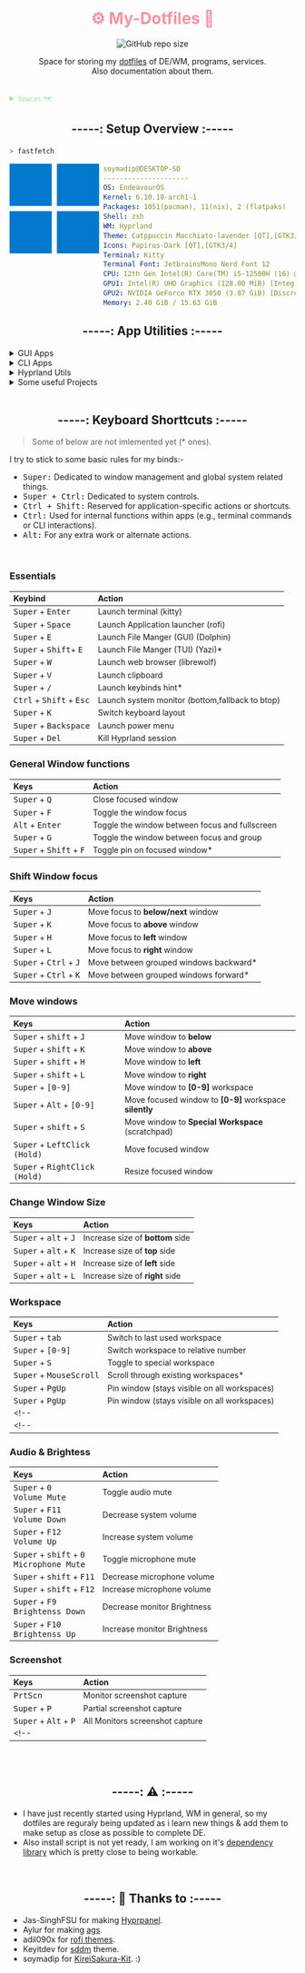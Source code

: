 <!-- -------- Header start --------- -->

<div align = center>
  <h1 style="color:#f594a0">
    ⚙️ My-Dotfiles 🔧 
  </h1>
  <img alt="GitHub repo size" src="https://img.shields.io/github/repo-size/soymadip/Dotfiles?style=plastic-flat&logo=git&logoColor=%23292c3c&label=Size&labelColor=%23e78284&color=%2381c8be">
  <p>Space for storing my <a href="https://wiki.archlinux.org/title/Dotfiles">dotfiles</a> of DE/WM, programs, services.
    <br> 
    Also documentation about them.
  </p>
</div>

<br>

<details>
  <summary style="color:#a2e3ac">
    <small>Spaces 🗺️</small>
  </summary>

- **🗔 dotfiles (current) ⇽**
- [💻 dotfiles (Plasma)][dtfls_plsma]
- [🪟 dotfiles (Windows)][dtfls_win]
- [🌐 Website][wbste]
  <!-- - [🗜 Home Server][hmsrvr] -->
  </details>

[dtfls]: https://github.com/soymadip/Dotfiles#----%EF%B8%8F-my-dotfiles----
[dtfls_plsma]: https://github.com/soymadip/Dotfiles/tree/dotfiles-plasma#----%EF%B8%8F-my-dotfiles----
[dtfls_win]: https://github.com/soymadip/Dotfiles/tree/dotfiles-windows#----%EF%B8%8F-my-dotfiles----
[wbste]: https://github.com/soymadip/Dotfiles/tree/Website#----%EF%B8%8F-my-dotfiles----

<!-- [hmsrvr]:     https://github.com/soymadip/Dotfiles/tree/Home-server#----%EF%B8%8F-my-dotfiles---- -->

<!-- -------- Header End --------- -->

<h2 align="center">-----: Setup Overview :-----</h2>

```zsh
> fastfetch
```

<img align="left" src="./src/Assets/neofetch.webp" width="158px" alt="fastfetch avatar"/>

```yaml
 soymadip@DESKTOP-SD
 ---------------------
 OS: EndeavourOS
 Kernel: 6.10.10-arch1-1
 Packages: 1051(pacman), 11(nix), 2 (flatpaks)
 Shell: zsh
 WM: Hyprland
 Theme: Catppuccin Macchiato-lavender [QT],[GTK3/4]
 Icons: Papirus-Dark [QT],[GTK3/4]
 Terminal: Kitty
 Terminal Font: JetbrainsMono Nerd Font 12
 CPU: 12th Gen Intel(R) Core(TM) i5-12500H (16) @ 4.50 GHz
 GPU1: Intel(R) UHD Graphics (128.00 MiB) [Integrated]
 GPU2: NVIDIA GeForce RTX 3050 (3.87 GiB) [Discrete]
 Memory: 2.40 GiB / 15.63 GiB
```

<!-- ------------------ -->

<h2 align="center">-----: App Utilities :-----</h2>

<details>
  <summary>GUI Apps</summary>

- **[Kitty][kty] --** My default _Terminal_ App.
- **[Wezterm][wztrm] --** Gpu Accelarated _Terminal_ with lua as config language.
- **[Dolphin][dlphn] --** KDE _File Manager_.
- **[Okular][oklr] --** KDE Document Viewer.
- **[KDE Connect][kcnct] --** Control your PC from your Android.
- **Disks --** Gnome _Disk utility_.
- **[VS Codium][code] --** FOSS Fork of VS Code without **telemetry**.
- **[kate][kte] --** KDE IDE
- **[Obsidian][obsidian] --** "Second Brain" for Note Taking.
- **[LibreOffice][lbrofc] --** Open Source Office Utility.
- **[LibreWolf][lbrolf] --** A custom version of Firefox, focused on privacy, security and freedom.
- **[zen Browser][zen] --** web browser built on top of Firefox, focusing on faster, more secure, and beautifully customizable browsing experience.
- **[Firefox PWA][ffpwa] --** Workarround for Firefox's [No PWA support][nfpwa] crap.
- **[Brave][brv] --** Chromium based Privacy focused Browser.
- **[MPV Player][mpv] --** The Command line video player.
- **[VLC Media Player][vlc] --** Videolan's on-the-go video player.
- **[Spicetify][spctfy] --** Customize Spotify linux client.
- **[Kasts][ksts] --** Podcast Player.
- **[64gram][64grm] --** Unofficial Telegram client with many customizations.
- **[KeepassXC][kpssxc] --** Offline Password manager.
- **[Kvantum][kvntm] --** QT & GTK svg theme engine.
- **[NWG look][nwgl] --** DE independent gtk theme manager.
- **[NWG Dock Hyprland][nwgd] --** DE independent Dock(Hyprland Fork).
- **[OBS Studio][obs] --** FOSS software for video recording and live streaming.
- **[rofi][rfi] --** Window switcher, application launcher and dmenu replacement.
- **[WebCord][wbcrd] --** A Discord and SpaceBar electron based client implemented without Discord API.
- **[Ktorrent][ktrnt] --** Excellent Torrent Client.
- **[CopyQ][cpq] --** Clipboard Manager.

</details>

<details>
  <summary>CLI  Apps</summary>

- **[Paru][pru] --** AUR helper.
- **[Git][gt] --** The version control system.
- **[LazyGit][lgt] --** Nice TUI for git.
- **[zsh][zsh] --** My login Shell
- **[Nu Shell][nushl] --** The modern Shell
- **[yazi][yzi] --** Terminal file manager.
- **[zathura][zthra] --** lightweight document viewer.
- **[NeoVim][nvim] --** [Vim][vim] with lua support.
- **[Stow][stw] --** Utlity to easily symlink configs.
- **[Yt-dlp][ytdlp] --** Download video from [1000+][ytdlp_sts] websites.
- **[lsd][lsd] --** Rewrite of GNU `ls` with lots of added features like colors, icons etc.
- **[bottom][btm] --** A customizable cross-platform process monitor for terminal.
- **[btop++][btp] --** System Monitor.
- **[fzf][fzf] --** A command-line fuzzy finder.
- **[Syncthing][sncthnc] --** File sync between devices.
- **[fastfetch][fstfth] --** Neofetch written in C.
- **[QT5ct][qt5ct] --** Qt5 Configuration Tool.
- **[QT6ct][qt6ct] --** Qt6 Configuration Tool.
- **[GrimBlast][grmblst] --** ScreenShot Utility.

</details>

<details> 
  <summary>Hyprland Utils</summary>

- **[Hyprpicker][hprpkr] --** Wayland color picker that does not suck.
- **[Hyprpaper][hprppr] --** Wallpaper utility.
- **[HyprPanel][hprpnl] --** Community maintained Status Bar based on [ags][ags].
- **[Hypridle][hpridl] --** Hyprland screen idle manager.
- **[Hyprlock][hprlck] --** Hyprland's GPU-accelerated screen locking utility

</details>

<details>
  <summary>Some useful Projects</summary>

- **📱 [Waydroid][wydrd] -** A container-based approach to boot a full Android system on Linux (alternative to `WSA`).
- **📱 [srccpy][scrpy] -** Display and control your Android device.
- **📱 [guiscrcpy][gscrpy] -** Open Source GUI based Android Screen Mirroring System.
- **🔤 [NerdFont][nf] -** Beautiful Font with icon support.

</details>

<br>
<!-- -------------------------- -->

<h2 align="center">-----: Keyboard Shorttcuts :-----</h2>

> Some of below are not imlemented yet (\* ones).

I try to stick to some basic rules for my binds:-

- <kbd>Super:</kbd> Dedicated to window management and global system related things.
- <kbd>Super + Ctrl:</kbd> Dedicated to system controls.
- <kbd>Ctrl + Shift:</kbd> Reserved for application-specific actions or shortcuts.
- <kbd>Ctrl:</kbd> Used for internal functions within apps (e.g., terminal commands or CLI interactions).
- <kbd>Alt:</kbd> For any extra work or alternate actions.

<br>

### Essentials

| Keybind                                             | Action                                          |
| :-------------------------------------------------- | :---------------------------------------------- |
| <kbd>Super</kbd> + <kbd>Enter</kbd>                 | Launch terminal (kitty)                         |
| <kbd>Super</kbd> + <kbd>Space</kbd>                 | Launch Application launcher (rofi)              |
| <kbd>Super</kbd> + <kbd>E</kbd>                     | Launch File Manger (GUI) (Dolphin)              |
| <kbd>Super</kbd> + <kbd>Shift</kbd>+ <kbd>E</kbd>   | Launch File Manger (TUI) (Yazi)\*               |
| <kbd>Super</kbd> + <kbd>W</kbd>                     | Launch web browser (librewolf)                  |
| <kbd>Super</kbd> + <kbd>V</kbd>                     | Launch clipboard                                |
| <kbd>Super</kbd> + <kbd>/</kbd>                     | Launch keybinds hint\*                          |
| <kbd>Ctrl</kbd> + <kbd>Shift</kbd> + <kbd>Esc</kbd> | Launch system monitor (bottom,fallback to btop) |
| <kbd>Super</kbd> + <kbd>K</kbd>                     | Switch keyboard layout                          |
| <kbd>Super</kbd> + <kbd>Backspace</kbd>             | Launch power menu                               |
| <kbd>Super</kbd> + <kbd>Del</kbd>                   | Kill Hyprland session                           |

### General Window functions

| Keys                                               | Action                                         |
| :------------------------------------------------- | :--------------------------------------------- |
| <kbd>Super</kbd> + <kbd>Q</kbd>                    | Close focused window                           |
| <kbd>Super</kbd> + <kbd>F</kbd>                    | Toggle the window focus                        |
| <kbd>Alt</kbd> + <kbd>Enter</kbd>                  | Toggle the window between focus and fullscreen |
| <kbd>Super</kbd> + <kbd>G</kbd>                    | Toggle the window between focus and group      |
| <kbd>Super</kbd> + <kbd>Shift</kbd> + <kbd>F</kbd> | Toggle pin on focused window\*                 |

### Shift Window focus

| Keys                                              | Action                                  |
| :------------------------------------------------ | :-------------------------------------- |
| <kbd>Super</kbd> + <kbd>J</kbd>                   | Move focus to **below/next** window     |
| <kbd>Super</kbd> + <kbd>K</kbd>                   | Move focus to **above** window          |
| <kbd>Super</kbd> + <kbd>H</kbd>                   | Move focus to **left** window           |
| <kbd>Super</kbd> + <kbd>L</kbd>                   | Move focus to **right** window          |
| <kbd>Super</kbd> + <kbd>Ctrl</kbd> + <kbd>J</kbd> | Move between grouped windows backward\* |
| <kbd>Super</kbd> + <kbd>Ctrl</kbd> + <kbd>K</kbd> | Move between grouped windows forward\*  |

### Move windows

| Keys                                                 | Action                                                  |
| :--------------------------------------------------- | :------------------------------------------------------ |
| <kbd>Super</kbd> + <kbd>shift</kbd> + <kbd>J</kbd>   | Move window to **below**                                |
| <kbd>Super</kbd> + <kbd>shift</kbd> + <kbd>K</kbd>   | Move window to **above**                                |
| <kbd>Super</kbd> + <kbd>shift</kbd> + <kbd>H</kbd>   | Move window to **left**                                 |
| <kbd>Super</kbd> + <kbd>shift</kbd> + <kbd>L</kbd>   | Move window to **right**                                |
| <kbd>Super</kbd> + <kbd>[0-9]</kbd>                  | Move window to **[0-9]** workspace                      |
| <kbd>Super</kbd> + <kbd>Alt</kbd> + <kbd>[0-9]</kbd> | Move focused window to **[0-9]** workspace **silently** |
| <kbd>Super</kbd> + <kbd>shift</kbd> + <kbd>S</kbd>   | Move window to **Special Workspace** (scratchpad)       |
| <kbd>Super</kbd> + <kbd>LeftClick (Hold)</kbd>       | Move focused window                                     |
| <kbd>Super</kbd> + <kbd>RightClick (Hold)</kbd>      | Resize focused window                                   |

### Change Window Size

| Keys                                             | Action                           |
| :----------------------------------------------- | :------------------------------- |
| <kbd>Super</kbd> + <kbd>alt</kbd> + <kbd>J</kbd> | Increase size of **bottom** side |
| <kbd>Super</kbd> + <kbd>alt</kbd> + <kbd>K</kbd> | Increase size of **top** side    |
| <kbd>Super</kbd> + <kbd>alt</kbd> + <kbd>H</kbd> | Increase size of **left** side   |
| <kbd>Super</kbd> + <kbd>alt</kbd> + <kbd>L</kbd> | Increase size of **right** side  |

### Workspace

| Keys                                      | Action                                                        |
| :---------------------------------------- | :------------------------------------------------------------ |
| <kbd>Super</kbd> + <kbd>tab</kbd>         | Switch to last used workspace                                 |
| <kbd>Super</kbd> + <kbd>[0-9]</kbd>       | Switch workspace to relative number                           |
| <kbd>Super</kbd> + <kbd>S</kbd>           | Toggle to special workspace                                   |
| <kbd>Super</kbd> + <kbd>MouseScroll</kbd> | Scroll through existing workspaces\*                          |
| <kbd>Super</kbd> + <kbd>PgUp</kbd>        | Pin window (stays visible on all workspaces)                  |
| <kbd>Super</kbd> + <kbd>PgUp</kbd>        | Pin window (stays visible on all workspaces)                  |
<!--|                                       | <kbd>Super</kbd> + <kbd>Ctrl</kbd> + <kbd>←</kbd><kbd>→</kbd> | Switch workspaces to a relative workspace | -->
<!--|                                       | <kbd>Super</kbd> + <kbd>Ctrl</kbd> + <kbd>↓</kbd>             | Move to the first empty workspace         | -->

### Audio & Brightess

| Keys                                                                             | Action                      |
| :------------------------------------------------------------------------------- | :-------------------------- |
| <kbd>Super</kbd> + <kbd>0</kbd><br><kbd>Volume Mute</kbd>                        | Toggle audio mute           |
| <kbd>Super</kbd> + <kbd>F11</kbd><br><kbd>Volume Down</kbd>                      | Decrease system volume      |
| <kbd>Super</kbd> + <kbd>F12</kbd><br><kbd>Volume Up</kbd>                        | Increase system volume      |
| <kbd>Super</kbd> + <kbd>shift</kbd> + <kbd>0</kbd><br><kbd>Microphone Mute</kbd> | Toggle microphone mute      |
| <kbd>Super</kbd> + <kbd>shift</kbd> + <kbd>F11</kbd>                             | Decrease microphone volume  |
| <kbd>Super</kbd> + <kbd>shift</kbd> + <kbd>F12</kbd>                             | Increase microphone volume  |
| <kbd>Super</kbd> + <kbd>F9</kbd><br><kbd>Brightenss Down</kbd>                   | Decrease monitor Brightness |
| <kbd>Super</kbd> + <kbd>F10</kbd><br><kbd>Brightenss Up</kbd>                    | Increase monitor Brightness |

### Screenshot

| Keys                                             | Action                                            |
| :----------------------------------------------- | :------------------------------------------------ |
| <kbd>PrtScn</kbd>                                | Monitor screenshot capture                        |
| <kbd>Super</kbd> + <kbd>P</kbd>                  | Partial screenshot capture                        |
| <kbd>Super</kbd> + <kbd>Alt</kbd> + <kbd>P</kbd> | All Monitors screenshot capture                   |
<!-- |                                            | <kbd>Super</kbd> + <kbd>Ctrl</kbd> + <kbd>P</kbd> | Partial screenshot capture | -->

<!-- ### Misc:- -->
<!-- | <kbd>Super</kbd> + <kbd>Alt</kbd> + <kbd>G</kbd> | Disable hypr effects for gamemode | -->
<!-- | <kbd>Super</kbd> + <kbd>Alt</kbd> + <kbd>→</kbd><kbd>←</kbd> | Cycle wallpaper | -->
<!-- | <kbd>Super</kbd> + <kbd>Shift</kbd> + <kbd>T</kbd> | Launch theme select menu (rofi) | -->
<!-- | <kbd>Super</kbd> + <kbd>Shift</kbd> + <kbd>A</kbd> | Launch style select menu (rofi) | -->
<!-- | <kbd>Super</kbd> + <kbd>Shift</kbd> + <kbd>W</kbd> | Launch wallpaper select menu (rofi) | -->
<!-- | <kbd>Super</kbd> + <kbd>←</kbd><kbd>→</kbd><kbd>↑</kbd><kbd>↓</kbd> | | -->
<!-- | <kbd>Alt</kbd> + <kbd>Tab</kbd> |  | -->
<!-- | <kbd>Super</kbd> + <kbd>Shift</kbd> + <kbd>Ctrl</kbd> + <kbd>←</kbd><kbd>→</kbd><kbd>↑</kbd><kbd>↓</kbd> | Move focused window (tiled/floating) around the current workspace | -->
<!-- | <kbd>Super</kbd> + <kbd>J</kbd> | Toggle focused window split | -->

</br></br>

<h2 align="center">-----: ⚠️ :-----</h2>

- I have just recently started using Hyprland, WM in general, so my dotfiles are reguraly being updated as i learn new things & add them to make setup as close as possible to complete DE.
- Also install script is not yet ready, I am working on it's [dependency library][kskt] which is pretty close to being workable.

</br>

<h2 align="center">-----: 🙏 Thanks to :-----</h2>

- Jas-SinghFSU for making [Hyprpanel][hprpnll].
- Aylur for making [ags][agsl].
- adil090x for [rofi themes][rfil].
- Keyitdev for [sddm][kdv] theme.
- soymadip for [KireiSakura-Kit][kskt]. :)

</br></br>

<!-- ___________________LINKS___________________ -->

[kskt]: https://github.com/soymadip/KireiSakura-Kit
[kdv]:  https://github.com/Keyitdev/sddm-astronaut-theme
[hprpnll]: https://github.com/Jas-SinghFSU/HyprPanel
[agsl]: https://github.com/Aylur/ags
[rfil]: https://github.com/adi1090x/rofi
[ags]: .config/ags
[64grm]: .local/share/64Gram/
[btm]: .config/bottom
[brv]: .config/BraveSoftware/Brave-Browser/
[btp]: .config/btop
[code]: .config/Code/
[cpq]: .config/copyq/
[dlphn]: .config/dolphinrc
[fstfth]: .config/fastfetch
[ffpwa]: .local/share/firefox\PWA
[fzf]: https://github.com/junegunn/fzf
[grmblst]: https://github.com/hyprwm/contrib/blob/main/grimblast
[gscrpy]: https://github.com/srevinsaju/guiscrcpy
[gt]: .config/git
[hprpkr]: .config/hypr/hyprpicker.conf
[hprppr]: .config/hypr/hyprpaper.conf
[hprpnl]: .config/ags
[hpridl]: .config/hypr/hypridle.conf
[hprlck]: .config/hypr/hyprlock.conf
[lgt]: .config/lazygit
[kte]: .config/katerc
[ksts]: .local/share/kasts
[kcnct]: https://kdeconnect.kde.org/
[kty]: .config/kitty/
[ktrnt]: .config/ktorrentrc
[kpssxc]: .config/keepassxc/
[kvntm]: .config/Kvantum/
[lbrolf]: .librewolf
[lbrofc]: .config/libreoffice/4/user
[lsd]: .config/lsd
[mpv]: .config/mpv/
[nf]: https://www.nerdfonts.com/
[nfpwa]: https://9to5google.com/2021/01/27/firefox-discontinues-work-pwa-desktop/
[nvim]: .config/nvim/
[nushl]: .config/nushell
[nwgl]: .config/nwg-look/
[nwgd]: .config/nwg-dock-hyprland/
[obsidian]: https://obsidian.md
[obs]: .config/obs-studio/
[oklr]: .config/okularrc
[pru]: .config/paru
[qt5ct]: .config/qt5ct/
[qt6ct]: .config/qt6ct/
[scrpy]: https://github.com/Genymobile/scrcpy
[rfi]: .config/rofi/
[sncthnc]: https://syncthing.net/
[spctfy]: .config/Spicetify/
[stw]: https://www.gnu.org/software/stow/manual/stow.html
[vim]: https://en.wikipedia.org/wiki/Vim_(text_editor)
[vlc]: .config/vlc/
[wbcrd]: .config/WebCord/
[wydrd]: https://waydro.id/
[wztrm]: .config/wezterm
[ytdlp]: https://github.com/yt-dlp/yt-dlp
[ytdlp_sts]: https://github.com/yt-dlp/yt-dlp/blob/master/supportedsites.md
[yzi]: .config/yazi/
[zen]: .zen/
[zsh]: .congig/zsh
[zthra]: .config/zathura/zathurarc
